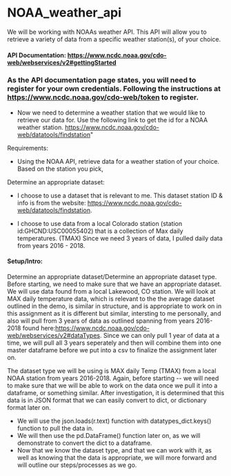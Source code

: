 # NOAA_weather_api
We will be working with NOAAs weather API. This API will allow you to retrieve a variety of data from a specific weather station(s), of your choice.

#### API Documentation: https://www.ncdc.noaa.gov/cdo-web/webservices/v2#gettingStarted

### **As the API documentation page states, you will need to register for your own credentials.** Following the instructions at https://www.ncdc.noaa.gov/cdo-web/token to register.
- Now we need to determine a weather station that we would like to retrieve our data for. Use the following link to get the id for a NOAA weather station. https://www.ncdc.noaa.gov/cdo-web/datatools/findstation"

Requirements:
- Using the NOAA API, retrieve data for a weather station of your choice. Based on the station you pick,

Determine an appropriate dataset:
- I choose to use a dataset that is relevant to me. This dataset station ID & info is from the website: https://www.ncdc.noaa.gov/cdo-web/datatools/findstation.

- I choose to use data from a local Colorado station (station id:GHCND:USC00055402) that is a collection of Max daily temperatures. (TMAX) Since we need 3 years of data, I pulled daily data from years 2016 - 2018.

#### Setup/Intro:
Determine an appropriate dataset/Determine an appropriate dataset type. Before starting, we need to make sure that we have an appropriate dataset. We will use data found from a local Lakewood, CO station. We will look at MAX daily temperature data, which is relevant to the the average dataset outlined in the demo, is similar in structure, and is appropriate to work on in this assignment as it is different but similar, intersting to me personally, and also will pull from 3 years of data as outlined spanning from years 2016-2018 found here:https://www.ncdc.noaa.gov/cdo-web/webservices/v2#dataTypes. Since we can only pull 1 year of data at a time, we will pull all 3 years seperately and then will combine them into one master dataframe before we put into a csv to finalize the assignment later on.

The dataset type we will be using is MAX daily Temp (TMAX) from a local NOAA station from years 2016-2018. Again, before starting -- we will need to make sure that we will be able to work on the data once we pull it into a dataframe, or something similar. After investigation, it is determined that this data is in JSON format that we can easily convert to dict, or dictionary format later on. 
- We will use the json.loads(r.text) function with datatypes_dict.keys() function to pull the data in. 
- We will then use the pd.DataFrame() function later on, as we will demonstrate to convert the dict to a dataframe. 
- Now that we know the dataset type, and that we can work with it, as well as knowing that the data is appropriate, we will more forward and will outline our steps/processes as we go.
